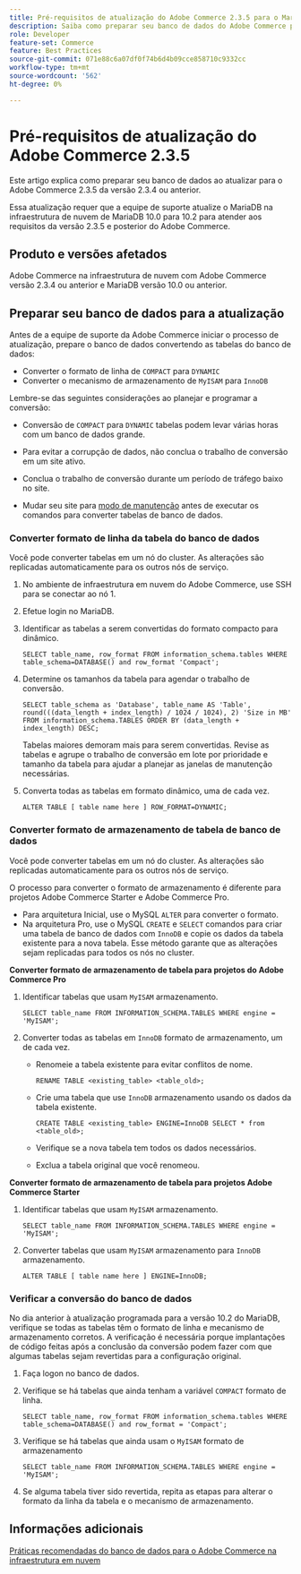 ```yaml
---
title: Pré-requisitos de atualização do Adobe Commerce 2.3.5 para o MariaDB
description: Saiba como preparar seu banco de dados do Adobe Commerce para atualizar do Adobe Commerce 2.3.5.
role: Developer
feature-set: Commerce
feature: Best Practices
source-git-commit: 071e88c6a07df0f74b6d4b09cce858710c9332cc
workflow-type: tm+mt
source-wordcount: '562'
ht-degree: 0%

---
```



# Pré-requisitos de atualização do Adobe Commerce 2.3.5

Este artigo explica como preparar seu banco de dados ao atualizar para o Adobe Commerce 2.3.5 da versão 2.3.4 ou anterior.

Essa atualização requer que a equipe de suporte atualize o MariaDB na infraestrutura de nuvem de MariaDB 10.0 para 10.2 para atender aos requisitos da versão 2.3.5 e posterior do Adobe Commerce.

## Produto e versões afetados

Adobe Commerce na infraestrutura de nuvem com Adobe Commerce versão 2.3.4 ou anterior e MariaDB versão 10.0 ou anterior.

## Preparar seu banco de dados para a atualização

Antes de a equipe de suporte da Adobe Commerce iniciar o processo de atualização, prepare o banco de dados convertendo as tabelas do banco de dados:

- Converter o formato de linha de `COMPACT` para `DYNAMIC`
- Converter o mecanismo de armazenamento de `MyISAM` para `InnoDB`

Lembre-se das seguintes considerações ao planejar e programar a conversão:

- Conversão de `COMPACT` para `DYNAMIC` tabelas podem levar várias horas com um banco de dados grande.

- Para evitar a corrupção de dados, não conclua o trabalho de conversão em um site ativo.

- Conclua o trabalho de conversão durante um período de tráfego baixo no site.

- Mudar seu site para [modo de manutenção](../../../installation/tutorials/maintenance-mode.md) antes de executar os comandos para converter tabelas de banco de dados.

### Converter formato de linha da tabela do banco de dados

Você pode converter tabelas em um nó do cluster. As alterações são replicadas automaticamente para os outros nós de serviço.

1. No ambiente de infraestrutura em nuvem do Adobe Commerce, use SSH para se conectar ao nó 1.

1. Efetue login no MariaDB.

1. Identificar as tabelas a serem convertidas do formato compacto para dinâmico.

   ```mysql
   SELECT table_name, row_format FROM information_schema.tables WHERE table_schema=DATABASE() and row_format 'Compact';
   ```

1. Determine os tamanhos da tabela para agendar o trabalho de conversão.

   ```mysql
   SELECT table_schema as 'Database', table_name AS 'Table', round(((data_length + index_length) / 1024 / 1024), 2) 'Size in MB' FROM information_schema.TABLES ORDER BY (data_length + index_length) DESC;
   ```

   Tabelas maiores demoram mais para serem convertidas. Revise as tabelas e agrupe o trabalho de conversão em lote por prioridade e tamanho da tabela para ajudar a planejar as janelas de manutenção necessárias.

1. Converta todas as tabelas em formato dinâmico, uma de cada vez.

   ```mysql
   ALTER TABLE [ table name here ] ROW_FORMAT=DYNAMIC;
   ```

### Converter formato de armazenamento de tabela de banco de dados

Você pode converter tabelas em um nó do cluster. As alterações são replicadas automaticamente para os outros nós de serviço.

O processo para converter o formato de armazenamento é diferente para projetos Adobe Commerce Starter e Adobe Commerce Pro.

- Para arquitetura Inicial, use o MySQL `ALTER` para converter o formato.
- Na arquitetura Pro, use o MySQL `CREATE` e `SELECT` comandos para criar uma tabela de banco de dados com `InnoDB` e copie os dados da tabela existente para a nova tabela. Esse método garante que as alterações sejam replicadas para todos os nós no cluster.

**Converter formato de armazenamento de tabela para projetos do Adobe Commerce Pro**

1. Identificar tabelas que usam `MyISAM` armazenamento.

   ```mysql
   SELECT table_name FROM INFORMATION_SCHEMA.TABLES WHERE engine = 'MyISAM';
   ```

1. Converter todas as tabelas em `InnoDB` formato de armazenamento, um de cada vez.

   - Renomeie a tabela existente para evitar conflitos de nome.

      ```mysql
      RENAME TABLE <existing_table> <table_old>;
      ```

   - Crie uma tabela que use `InnoDB` armazenamento usando os dados da tabela existente.

      ```mysql
      CREATE TABLE <existing_table> ENGINE=InnoDB SELECT * from <table_old>;
      ```

   - Verifique se a nova tabela tem todos os dados necessários.

   - Exclua a tabela original que você renomeou.


**Converter formato de armazenamento de tabela para projetos Adobe Commerce Starter**

1. Identificar tabelas que usam `MyISAM` armazenamento.

   ```mysql
   SELECT table_name FROM INFORMATION_SCHEMA.TABLES WHERE engine = 'MyISAM';
   ```

1. Converter tabelas que usam `MyISAM` armazenamento para `InnoDB` armazenamento.

   ```mysql
   ALTER TABLE [ table name here ] ENGINE=InnoDB;
   ```

### Verificar a conversão do banco de dados

No dia anterior à atualização programada para a versão 10.2 do MariaDB, verifique se todas as tabelas têm o formato de linha e mecanismo de armazenamento corretos. A verificação é necessária porque implantações de código feitas após a conclusão da conversão podem fazer com que algumas tabelas sejam revertidas para a configuração original.

1. Faça logon no banco de dados.

1. Verifique se há tabelas que ainda tenham a variável `COMPACT` formato de linha.

   ```mysql
   SELECT table_name, row_format FROM information_schema.tables WHERE table_schema=DATABASE() and row_format = 'Compact';
   ```

1. Verifique se há tabelas que ainda usam o `MyISAM` formato de armazenamento

   ```mysql
   SELECT table_name FROM INFORMATION_SCHEMA.TABLES WHERE engine = 'MyISAM';
   ```

1. Se alguma tabela tiver sido revertida, repita as etapas para alterar o formato da linha da tabela e o mecanismo de armazenamento.

## Informações adicionais

[Práticas recomendadas do banco de dados para o Adobe Commerce na infraestrutura em nuvem](../planning/database-on-cloud.md)
